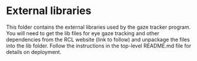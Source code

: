 # External libraries

This folder contains the external libraries used by the gaze tracker program. You will need to get the lib files for eye gaze tracking and other dependencies from the RCL website (link to follow) and unpackage the files into the lib folder. Follow the instructions in the top-level README.md file for details on deployment.
